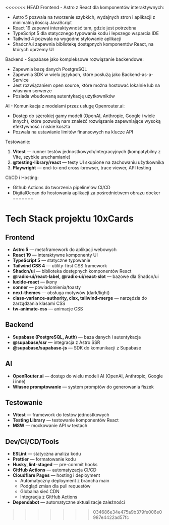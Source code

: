 <<<<<<< HEAD
Frontend - Astro z React dla komponentów interaktywnych:

- Astro 5 pozwala na tworzenie szybkich, wydajnych stron i aplikacji z minimalną ilością JavaScript
- React 19 zapewni interaktywność tam, gdzie jest potrzebna
- TypeScript 5 dla statycznego typowania kodu i lepszego wsparcia IDE
- Tailwind 4 pozwala na wygodne stylowanie aplikacji
- Shadcn/ui zapewnia bibliotekę dostępnych komponentów React, na których oprzemy UI

Backend - Supabase jako kompleksowe rozwiązanie backendowe:

- Zapewnia bazę danych PostgreSQL
- Zapewnia SDK w wielu językach, które posłużą jako Backend-as-a-Service
- Jest rozwiązaniem open source, które można hostować lokalnie lub na własnym serwerze
- Posiada wbudowaną autentykację użytkowników

AI - Komunikacja z modelami przez usługę Openrouter.ai:

- Dostęp do szerokiej gamy modeli (OpenAI, Anthropic, Google i wiele innych), które pozwolą nam znaleźć rozwiązanie zapewniające wysoką efektywność i niskie koszta
- Pozwala na ustawianie limitów finansowych na klucze API

Testowanie:

1. **Vitest** — runner testów jednostkowych/integracyjnych (kompatybilny z Vite, szybkie uruchamianie)
2. **@testing-library/react** — testy UI skupione na zachowaniu użytkownika
3. **Playwright** — end-to-end cross-browser, trace viewer, API testing

CI/CD i Hosting:

- Github Actions do tworzenia pipeline'ów CI/CD
- DigitalOcean do hostowania aplikacji za pośrednictwem obrazu docker
=======
# Tech Stack projektu 10xCards

## Frontend

- **Astro 5** — metaframework do aplikacji webowych
- **React 19** — interaktywne komponenty UI
- **TypeScript 5** — statyczne typowanie
- **Tailwind CSS 4** — utility-first CSS framework
- **Shadcn/ui** — biblioteka dostępnych komponentów React
- **@radix-ui/react-label, @radix-ui/react-slot** — bazowe dla Shadcn/ui
- **lucide-react** — ikony
- **sonner** — powiadomienia/toasty
- **next-themes** — obsługa motywów (dark/light)
- **class-variance-authority, clsx, tailwind-merge** — narzędzia do zarządzania klasami CSS
- **tw-animate-css** — animacje CSS

## Backend

- **Supabase (PostgreSQL, Auth)** — baza danych i autentykacja
- **@supabase/ssr** — integracja z Astro SSR
- **@supabase/supabase-js** — SDK do komunikacji z Supabase

## AI

- **OpenRouter.ai** — dostęp do wielu modeli AI (OpenAI, Anthropic, Google i inne)
- **Własne promptowanie** — system promptów do generowania fiszek

## Testowanie

- **Vitest** — framework do testów jednostkowych
- **Testing Library** — testowanie komponentów React
- **MSW** — mockowanie API w testach

## Dev/CI/CD/Tools

- **ESLint** — statyczna analiza kodu
- **Prettier** — formatowanie kodu
- **Husky, lint-staged** — pre-commit hooks
- **GitHub Actions** — automatyzacja CI/CD
- **Cloudflare Pages** — hosting i deployment
  - Automatyczny deployment z brancha main
  - Podgląd zmian dla pull requestów
  - Globalna sieć CDN
  - Integracja z GitHub Actions
- **Dependabot** — automatyczne aktualizacje zależności
>>>>>>> 034686e34e475a9b379fe006e0987e4422ad57fc
